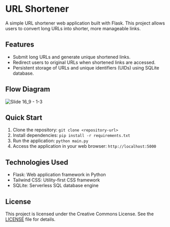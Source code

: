 # URL Shortener

A simple URL shortener web application built with Flask. This project allows users to convert long URLs into shorter, more manageable links. 

## Features
- Submit long URLs and generate unique shortened links.
- Redirect users to original URLs when shortened links are accessed.
- Persistent storage of URLs and unique identifiers (UIDs) using SQLite database.

## Flow Diagram

![Slide 16_9 - 1-3](https://github.com/cj-praveen/URL-Shortener/assets/80583308/be226aae-f1ec-472b-ad70-7d89e681266d)

## Quick Start
1. Clone the repository: `git clone <repository-url>`
2. Install dependencies: `pip install -r requirements.txt`
3. Run the application: `python main.py`
4. Access the application in your web browser: `http://localhost:5000`

## Technologies Used
- Flask: Web application framework in Python
- Tailwind CSS: Utility-first CSS framework
- SQLite: Serverless SQL database engine

## License
This project is licensed under the Creative Commons License. See the [LICENSE](LICENSE) file for details.
